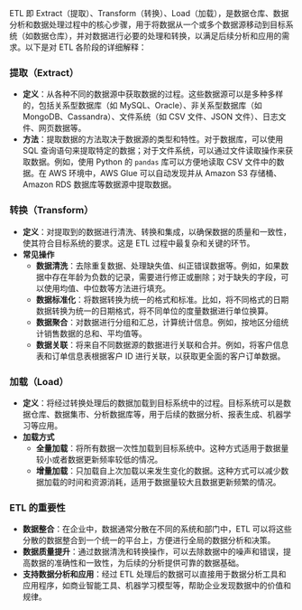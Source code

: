 ETL 即
Extract（提取）、Transform（转换）、Load（加载），是数据仓库、数据分析和数据处理过程中的核心步骤，用于将数据从一个或多个数据源移动到目标系统（如数据仓库），并对数据进行必要的处理和转换，以满足后续分析和应用的需求。以下是对
ETL 各阶段的详细解释：

### 提取（Extract）

- **定义**：从各种不同的数据源中获取数据的过程。这些数据源可以是多种多样的，包括关系型数据库（如 MySQL、Oracle）、非关系型数据库（如
  MongoDB、Cassandra）、文件系统（如 CSV 文件、JSON 文件）、日志文件、网页数据等。
- **方法**：提取数据的方法取决于数据源的类型和特性。对于数据库，可以使用 SQL 查询语句来提取特定的数据；对于文件系统，可以通过文件读取操作来获取数据。例如，使用
  Python 的 `pandas` 库可以方便地读取 CSV 文件中的数据。在 AWS 环境中，AWS Glue 可以自动发现并从 Amazon S3 存储桶、Amazon
  RDS 数据库等数据源中提取数据。

### 转换（Transform）

- **定义**：对提取到的数据进行清洗、转换和集成，以确保数据的质量和一致性，使其符合目标系统的要求。这是 ETL 过程中最复杂和关键的环节。
- **常见操作**
    - **数据清洗**：去除重复数据、处理缺失值、纠正错误数据等。例如，如果数据中存在年龄为负数的记录，需要进行修正或删除；对于缺失的字段，可以使用均值、中位数等方法进行填充。
    - **数据标准化**：将数据转换为统一的格式和标准。比如，将不同格式的日期数据转换为统一的日期格式，将不同单位的度量数据进行单位换算。
    - **数据聚合**：对数据进行分组和汇总，计算统计信息。例如，按地区分组统计销售数据的总和、平均值等。
    - **数据关联**：将来自不同数据源的数据进行关联和合并。例如，将客户信息表和订单信息表根据客户 ID 进行关联，以获取更全面的客户订单数据。

### 加载（Load）

- **定义**：将经过转换处理后的数据加载到目标系统中的过程。目标系统可以是数据仓库、数据集市、分析数据库等，用于后续的数据分析、报表生成、机器学习等应用。
- **加载方式**
    - **全量加载**：将所有数据一次性加载到目标系统中。这种方式适用于数据量较小或者数据更新频率较低的情况。
    - **增量加载**：只加载自上次加载以来发生变化的数据。这种方式可以减少数据加载的时间和资源消耗，适用于数据量较大且数据更新频繁的情况。

### ETL 的重要性

- **数据整合**：在企业中，数据通常分散在不同的系统和部门中，ETL 可以将这些分散的数据整合到一个统一的平台上，方便进行全局的数据分析和决策。
- **数据质量提升**：通过数据清洗和转换操作，可以去除数据中的噪声和错误，提高数据的准确性和一致性，为后续的分析提供可靠的数据基础。
- **支持数据分析和应用**：经过 ETL 处理后的数据可以直接用于数据分析工具和应用程序，如商业智能工具、机器学习模型等，帮助企业发现数据中的价值和规律。 